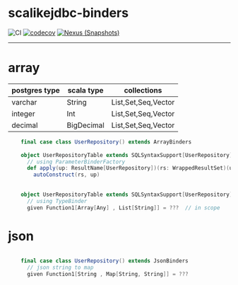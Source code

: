 # scalikejdbc-binders

![CI][Badge-CI]  [![codecov][Badge-Codecov]][Link-Codecov]   [![Nexus (Snapshots)][Badge-Snapshots]][Link-Snapshots] 

[Badge-CI]: https://github.com/bitlap/scalikejdbc-binders/actions/workflows/ScalaCI.yml/badge.svg
[Badge-Codecov]: https://codecov.io/gh/bitlap/scalikejdbc-binders/branch/master/graph/badge.svg?token=IA596YRTOT
[Badge-Snapshots]: https://img.shields.io/nexus/s/org.bitlap/scalikejdbc-binders-postgres_3?server=https%3A%2F%2Fs01.oss.sonatype.org

[Link-Codecov]: https://codecov.io/gh/bitlap/scalikejdbc-binders
[Link-Snapshots]: https://s01.oss.sonatype.org/content/repositories/snapshots/org/bitlap/scalikejdbc-binders-postgres_3

----

# array
| postgres type | scala type | collections         |
|---------------|------------|---------------------|
| varchar       | String     | List,Set,Seq,Vector |
| integer       | Int        | List,Set,Seq,Vector |
| decimal       | BigDecimal | List,Set,Seq,Vector |

```scala
    final case class UserRepository() extends ArrayBinders
 
    object UserRepositoryTable extends SQLSyntaxSupport[UserRepository] with ArrayBinders:
      // using ParameterBinderFactory
      def apply(up: ResultName[UserRepository])(rs: WrappedResultSet)(using connection: Connection): UserRepository =
        autoConstruct(rs, up) 
    
    
    object UserRepositoryTable extends SQLSyntaxSupport[UserRepository] with ArrayBinders:
      // using TypeBinder
      given Function1[Array[Any] , List[String]] = ???  // in scope
```

# json

```scala

    final case class UserRepository() extends JsonBinders
      // json string to map 
      given Function1[String , Map[String, String]] = ???
    
```